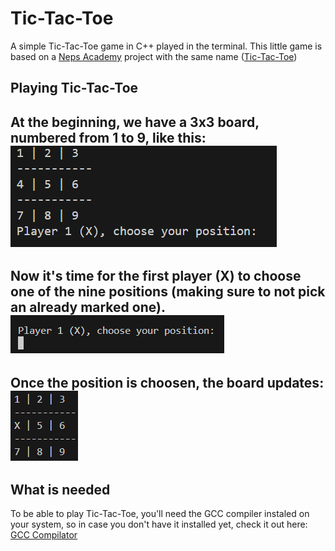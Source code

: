 # Tic-Tac-Toe
A simple Tic-Tac-Toe game in C++ played in the terminal. This little game is based on a [Neps Academy](https://neps.academy/br/dashboard) project with the same name ([Tic-Tac-Toe](https://neps.academy/project/22))

## Playing Tic-Tac-Toe
At the beginning, we have a 3x3 board, numbered from 1 to 9, like this:
![board](assets/insidegame.png)
---
Now it's time for the first player (X) to choose one of the nine positions (making sure to not pick an already marked one). <br />
![choose](assets/choosing.png)
---
Once the position is choosen, the board updates: <br />
![newboard](assets/newboard.png)
---

## What is needed
To be able to play Tic-Tac-Toe, you'll need the GCC compiler instaled on your system, so in case you don't have it installed yet, check it out here: [GCC Compilator](https://gcc.gnu.org/install/)